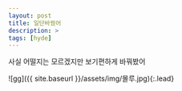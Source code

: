 ```yaml
---
layout: post
title: 일단바꿨어
description: >
tags: [hyde]
---
```

사실 어떨지는 모르겠지만 보기편하게 바꿔봤어

![gg]({{ site.baseurl }}/assets/img/몰루.jpg){:.lead}
